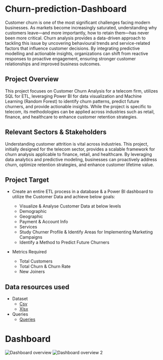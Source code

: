 # Churn-prediction-Dashboard
Customer churn is one of the most significant challenges facing modern businesses. As markets become increasingly saturated, understanding why customers leave—and more importantly, how to retain them—has never been more critical. Churn analysis provides a data-driven approach to tackling this issue by uncovering behavioural trends and service-related factors that influence customer decisions. By integrating predictive modelling and actionable insights, organizations can shift from reactive responses to proactive engagement, ensuring stronger customer relationships and improved business outcomes.

## Project Overview
This project focuses on Customer Churn Analysis for a telecom firm, utilizes SQL for ETL, leveraging Power BI for data visualization and Machine Learning (Random Forest) to identify churn patterns, predict future churners, and provide actionable insights. While the project is specific to telecom, its methodologies can be applied across industries such as retail, finance, and healthcare to enhance customer retention strategies.

## Relevant Sectors & Stakeholders
Understanding customer attrition is vital across industries. This project, initially designed for the telecom sector, provides a scalable framework for churn analysis applicable to finance, retail, and healthcare. By leveraging data analytics and predictive modeling, businesses can proactively address churn, optimize retention strategies, and enhance customer lifetime value.

## Project Target
- Create an entire ETL process in a database & a Power BI dashboard to utilize the Customer Data and achieve below goals:
  -	Visualize & Analyse Customer Data at below levels
  - Demographic
  - Geographic
  - Payment & Account Info
  -	Services
  -	Study Churner Profile & Identify Areas for Implementing Marketing Campaigns
  -	Identify a Method to Predict Future Churners
 
- Metrics Required
  -	Total Customers
  -	Total Churn & Churn Rate
  -	New Joiners
 
## Data resources used
- Dataset
  - <a href="https://github.com/Shakeel-Data/Churn-prediction-Dashboard/blob/main/Customer%20data.csv">Csv</a>
  - <a href="https://github.com/Shakeel-Data/Churn-prediction-Dashboard/blob/main/Prediction%20data.xlsx">Xlsx</a>
- Queries
  - <a href="https://github.com/Shakeel-Data/Churn-prediction-Dashboard/blob/main/SQL%20queries.docx">Queries</a>

# Dashboard
![Dashboard overview ](https://github.com/user-attachments/assets/6f467caa-e353-479c-a5b3-85beb3499fa3)
![Dashboard overview 2](https://github.com/user-attachments/assets/8de9bb5e-a779-4fe7-96a3-54215076590e)


